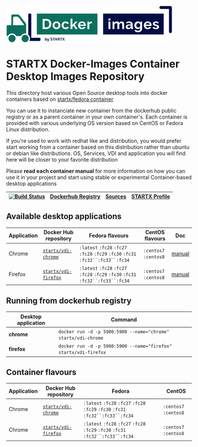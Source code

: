 [![startxfr/docker-images](https://raw.githubusercontent.com/startxfr/docker-images/master/.gitlab/img/logo-small.svg?sanitize=true)](https://gitlab.com/startx1/containers)

# STARTX Docker-Images Container Desktop Images Repository

This directory host various Open Source desktop tools into docker containers based on [startx/fedora container](https://hub.docker.com/r/startx/fedora)

You can use it to instanciate new container from the dockerhub public registry
or as a parent container in your own container's.
Each container is provided with various underlying OS version based on CentOS or
Fedora Linux distribution.

If you're used to work with redhat like and distribution, you would prefer start working
from a container based on this distribution rather than ubuntu or debian like distributions.
OS, Services, VDI and application you will find here will be closer to your favorite distribution

Please **read each container manual** for more information on how you can use it in
your project and start using stable or experimental Container-based desktop applications

| [![Build Status](https://travis-ci.org/startxfr/docker-images.svg?branch=master)](https://travis-ci.org/startxfr/docker-images) | [Dockerhub Registry](https://hub.docker.com/r/startx) | [Sources](https://gitlab.com/startx1/containers/) | [STARTX Profile](https://github.com/startxfr) |
| ------------------------------------------------------------------------------------------------------------------------------- | ----------------------------------------------------- | ----------------------------------------------------- | --------------------------------------------- |


## Available desktop applications

| Application | Docker Hub repository                                               | Fedora flavours                                                   | CentOS flavours       | Doc                         |
| ----------- | ------------------------------------------------------------------- | ----------------------------------------------------------------- | --------------------- | --------------------------- |
| Chrome      | [`startx/vdi-chrome`](https://hub.docker.com/r/startx/vdi-chrome)   | `:latest` `:fc28` `:fc27` `:fc28` `:fc29` `:fc30` `:fc31` `:fc32``:fc33``:fc34` | `:centos7` `:centos8` | [manual](chrome/README.md)  |
| Firefox     | [`startx/vdi-firefox`](https://hub.docker.com/r/startx/vdi-firefox) | `:latest` `:fc28` `:fc27` `:fc28` `:fc29` `:fc30` `:fc31` `:fc32``:fc33``:fc34` | `:centos7` `:centos8` | [manual](firefox/README.md) |

## Running from dockerhub registry

| Desktop application | Command                                                          |
| ------------------- | ---------------------------------------------------------------- |
| **chrome**          | `docker run -d -p 5900:5900 --name="chrome" startx/vdi-chrome`   |
| **firefox**         | `docker run -d -p 5900:5900 --name="firefox" startx/vdi-firefox` |

## Container flavours

| Application | Docker Hub repository                                               | Fedora                                                            | CentOS                |
| ----------- | ------------------------------------------------------------------- | ----------------------------------------------------------------- | --------------------- |
| Chrome      | [`startx/vdi-chrome`](https://hub.docker.com/r/startx/vdi-chrome)   | `:latest` `:fc28` `:fc27` `:fc28` `:fc29` `:fc30` `:fc31` `:fc32``:fc33``:fc34` | `:centos7` `:centos8` |
| Chrome      | [`startx/vdi-firefox`](https://hub.docker.com/r/startx/vdi-firefox) | `:latest` `:fc28` `:fc27` `:fc28` `:fc29` `:fc30` `:fc31` `:fc32``:fc33``:fc34` | `:centos7` `:centos8` |
